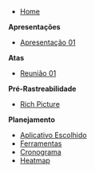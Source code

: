 - [Home](README.md)

**Apresentações**

- [Apresentação 01](/concepcao/visao-geral-produto.md)

**Atas**

- [Reunião 01](atas/reuniao_01.md)

**Pré-Rastreabilidade**

- [Rich Picture](pre-rastreabilidade/RichPicture.md)

**Planejamento**

- [Aplicativo Escolhido](planejamento/app_escolhido.md)
- [Ferramentas](planejamento/ferramentas.md)
- [Cronograma](planejamento/cronograma.md)
- [Heatmap](planejamento/heatmap.md)
